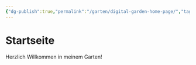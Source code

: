 ```yaml
---
{"dg-publish":true,"permalink":"/garten/digital-garden-home-page/","tags":"gardenEntry"}
---
```



# Startseite

Herzlich Willkommen in meinem Garten!

